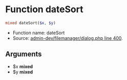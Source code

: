 Function dateSort
===========================





```php
mixed dateSort($x, $y)
```

* Function name: dateSort
* Source: [admin-dev/filemanager/dialog.php line 400](https://github.com/PrestaShop/PrestaShop/blob/1.6.0.7/admin-dev/filemanager/dialog.php#L400).

Arguments
---------

* $x **mixed**
* $y **mixed**


